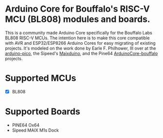# Arduino Core for Bouffalo's RISC-V MCU (BL808) modules and boards.
This is a community made Arduino Core specifically for the Bouffalo Labs BL808 RISC-V MCUs. The intention here is to make this core compatible with AVR and ESP32/ESP8266 Arduino Cores for easy migrating of existing projects. It's modeled on the work done by Earle F. Philhower, III over at the [arduino-pico](https://github.com/earlephilhower/arduino-pico), the Sipeed's [Maixduino](https://github.com/sipeed/Maixduino), and the Pine64 [ArduinoCore-bouffalo](https://github.com/pine64/ArduinoCore-bouffalo) projects.
# Supported MCUs
- [X] BL808
# Supported Boards
* PINE64 Ox64
* Sipeed MAIX M1s Dock
